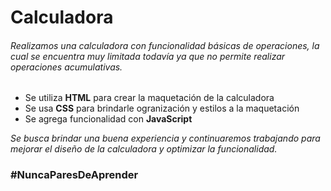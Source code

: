# Calculadora
###### Realizamos una calculadora con funcionalidad básicas de operaciones,  la cual se encuentra muy limitada todavía ya que no permite realizar operaciones acumulativas.

- Se utiliza **HTML** para crear la maquetación de la calculadora
- Se usa **CSS** para brindarle ogranización y estilos a la maquetación
- Se agrega funcionalidad con **JavaScript**

*Se busca brindar una buena experiencia y continuaremos trabajando para mejorar el diseño de la calculadora y optimizar la funcionalidad.*

### #NuncaParesDeAprender
